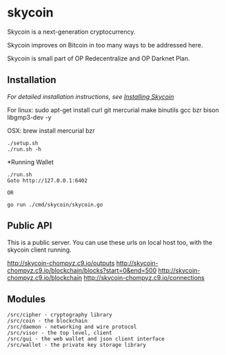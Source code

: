 skycoin
=======

Skycoin is a next-generation cryptocurrency.

Skycoin improves on Bitcoin in too many ways to be addressed here.

Skycoin is small part of OP Redecentralize and OP Darknet Plan.

Installation
------------

*For detailed installation instructions, see [Installing Skycoin](../../wiki/Installation)*

For linux:
sudo apt-get install curl git mercurial make binutils gcc bzr bison libgmp3-dev -y

OSX:
brew install mercurial bzr

```
./setup.sh
./run.sh -h
```

*Running Wallet

```
./run.sh
Goto http://127.0.0.1:6402

OR

go run ./cmd/skycoin/skycoin.go
```

Public API
----

This is a public server. You can use these urls on local host too, with the skycoin client running.

http://skycoin-chompyz.c9.io/outputs
http://skycoin-chompyz.c9.io/blockchain/blocks?start=0&end=500
http://skycoin-chompyz.c9.io/blockchain
http://skycoin-chompyz.c9.io/connections

Modules
-----

```
/src/cipher - cryptography library
/src/coin - the blockchain
/src/daemon - networking and wire protocol
/src/visor - the top level, client
/src/gui - the web wallet and json client interface
/src/wallet - the private key storage library
```

